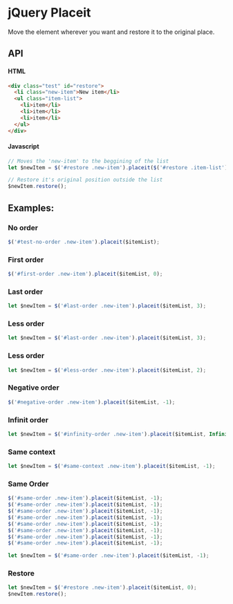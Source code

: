 # jQuery Placeit
Move the element wherever you want and restore it to the original place.

## API

#### HTML
``` HTML
<div class="test" id="restore">
  <li class="new-item">New item</li>
  <ul class="item-list">
    <li>item</li>
    <li>item</li>
    <li>item</li>
  </ul>
</div>
```

#### Javascript
```javascript
// Moves the 'new-item' to the beggining of the list
let $newItem = $('#restore .new-item').placeit($('#restore .item-list'), 0);

// Restore it's original position outside the list
$newItem.restore();
```

## Examples:

### No order
```javascript
$('#test-no-order .new-item').placeit($itemList);
```

### First order
```javascript
$('#first-order .new-item').placeit($itemList, 0);
```

### Last order
```javascript
let $newItem = $('#last-order .new-item').placeit($itemList, 3);
```

### Less order
```javascript
let $newItem = $('#last-order .new-item').placeit($itemList, 3);
```

### Less order
```javascript
let $newItem = $('#less-order .new-item').placeit($itemList, 2);
```

### Negative order
```javascript
$('#negative-order .new-item').placeit($itemList, -1);
```

### Infinit order
```javascript
let $newItem = $('#infinity-order .new-item').placeit($itemList, Infinity);
```

### Same context
```javascript
let $newItem = $('#same-context .new-item').placeit($itemList, -1);
```

### Same Order
```javascript
$('#same-order .new-item').placeit($itemList, -1);
$('#same-order .new-item').placeit($itemList, -1);
$('#same-order .new-item').placeit($itemList, -1);
$('#same-order .new-item').placeit($itemList, -1);
$('#same-order .new-item').placeit($itemList, -1);
$('#same-order .new-item').placeit($itemList, -1);
$('#same-order .new-item').placeit($itemList, -1);
$('#same-order .new-item').placeit($itemList, -1);

let $newItem = $('#same-order .new-item').placeit($itemList, -1);
```

### Restore
```javascript
let $newItem = $('#restore .new-item').placeit($itemList, 0);
$newItem.restore();
```
